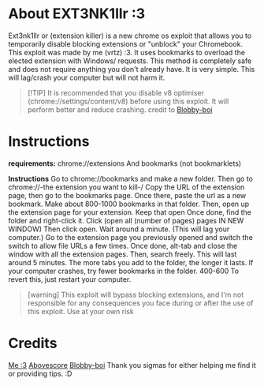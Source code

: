 # About EXT3NK1llr :3
Ext3nk1llr or (extension killer) is a new chrome os exploit that allows you to temporarily disable blocking extensions or "unblock" your Chromebook. This exploit was made by me (vrtz) :3. It uses bookmarks to overload the elected extension with Windows/ requests. This method is completely safe and does not require anything you don't already have. It is very simple. This will lag/crash your computer but will not harm it.
> [!TIP] It is recommended that you disable v8 optimiser (chrome://settings/content/v8) before using this exploit. It will perform better and reduce crashing. credit to [Blobby-boi](https://github.com/blobby-boi)
# Instructions
**requirements:**
chrome://extensions
And bookmarks (not bookmarklets)

**Instructions**
Go to chrome://bookmarks and make a new folder.
Then go to chrome://-the extension you want to kill-/
Copy the URL of the extension page, then go to  the bookmarks page.
Once there, paste the url as  a new bookmark. Make about 800-1000 bookmarks in that folder.
Then, open up the extension page for your extension. Keep that open
Once done, find the folder and right-click it. Click (open all (number of pages) pages IN NEW WINDOW)
Then click open. Wait around a minute. (This will lag your computer.) 
Go to the extension page you previously opened and switch the switch to allow file URLs a few times. 
Once done, alt-tab and close the window with all the extension pages. Then, search freely. This will last around 5 minutes. The more tabs you add to the folder, the longer it lasts. 
If your computer crashes, try fewer bookmarks in the folder. 400-600
To revert this, just restart your computer.
>[warning] This exploit will bypass blocking extensions, and I'm not responsible for any consequences you face during or after the use of this exploit. Use at your own risk

# Credits
  [Me :3](https://github.com/Nebula-X-Development)
  [Abovescore](https://github.com/Abovescore)
  [Blobby-boi](https://github.com/blobby-boi)
Thank you sigmas for either helping me find it or providing tips. :D

